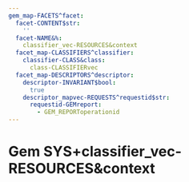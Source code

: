 ```yaml
---
gem_map-FACETS^facet:
  facet-CONTENT$str:
    ''
  facet-NAME&%:
    classifier_vec-RESOURCES&context
  facet_map-CLASSIFIERS^classifier:
    classifier-CLASS&class:
      class-CLASSIFIERvec
  facet_map-DESCRIPTORS^descriptor:
    descriptor-INVARIANT$bool:
      true
    descriptor_mapvec-REQUESTS^requestid$str:
      requestid-GEMreport:
        - GEM_REPORToperationid
---
```

# Gem SYS+classifier_vec-RESOURCES&context

